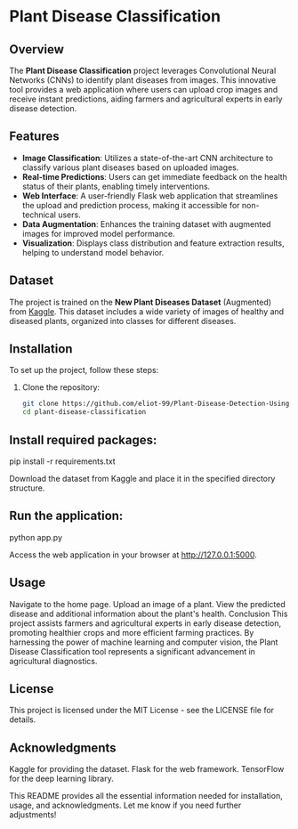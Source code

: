 # Plant Disease Classification


## Overview

The **Plant Disease Classification** project leverages Convolutional Neural Networks (CNNs) to identify plant diseases from images. This innovative tool provides a web application where users can upload crop images and receive instant predictions, aiding farmers and agricultural experts in early disease detection.

## Features

- **Image Classification**: Utilizes a state-of-the-art CNN architecture to classify various plant diseases based on uploaded images.
- **Real-time Predictions**: Users can get immediate feedback on the health status of their plants, enabling timely interventions.
- **Web Interface**: A user-friendly Flask web application that streamlines the upload and prediction process, making it accessible for non-technical users.
- **Data Augmentation**: Enhances the training dataset with augmented images for improved model performance.
- **Visualization**: Displays class distribution and feature extraction results, helping to understand model behavior.

## Dataset

The project is trained on the **New Plant Diseases Dataset** (Augmented) from [Kaggle](https://www.kaggle.com/datasets/). This dataset includes a wide variety of images of healthy and diseased plants, organized into classes for different diseases.

## Installation

To set up the project, follow these steps:

1. Clone the repository:
   ```bash
   git clone https://github.com/eliot-99/Plant-Disease-Detection-Using-CNN-.git
   cd plant-disease-classification

## Install required packages:

pip install -r requirements.txt

Download the dataset from Kaggle and place it in the specified directory structure.

## Run the application:

python app.py

Access the web application in your browser at http://127.0.0.1:5000.

## Usage
Navigate to the home page.
Upload an image of a plant.
View the predicted disease and additional information about the plant's health.
Conclusion
This project assists farmers and agricultural experts in early disease detection, promoting healthier crops and more efficient farming practices. By harnessing the power of machine learning and computer vision, the Plant Disease Classification tool represents a significant advancement in agricultural diagnostics.

## License
This project is licensed under the MIT License - see the LICENSE file for details.

## Acknowledgments
Kaggle for providing the dataset.
Flask for the web framework.
TensorFlow for the deep learning library.



This README provides all the essential information needed for installation, usage, and acknowledgments. Let me know if you need further adjustments!
